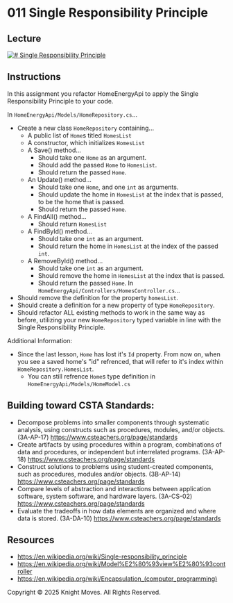 # 011 Single Responsibility Principle

## Lecture

[![# Single Responsibility Principle](https://img.youtube.com/vi/krAyfDEWXrE/0.jpg)](https://www.youtube.com/watch?v=krAyfDEWXrE)

## Instructions

In this assignment you refactor HomeEnergyApi to apply the Single Responsibility Principle to your code.

In `HomeEnergyApi/Models/HomeRepository.cs`...
- Create a new class `HomeRepository` containing...
  - A public list of `Home`s titled `HomesList`
  - A constructor, which initializes `HomesList`
  - A Save() method...
    - Should take one `Home` as an argument.
    - Should add the passed `Home` to `HomesList`.
    - Should return the passed `Home`.
  - An Update() method...
    - Should take one `Home`, and one `int` as arguments.
    - Should update the home in `HomesList` at the index that is passed, to be the home that is passed.
    - Should return the passed `Home`.
  - A FindAll() method...
    - Should return `HomesList`
  - A FindById() method...
    - Should take one `int` as an argument.
    - Should return the home in `HomesList` at the index of the passed `int`.
  - A RemoveById() method...
    - Should take one `int` as an argument.
    - Should remove the home in `HomesList` at the index that is passed.
    - Should return the passed `Home`.
In `HomeEnergyApi/Controllers/HomesController.cs`...
- Should remove the definition for the property `homesList`.
- Should create a definition for a new property of type `HomeRepository`.
- Should refactor ALL existing methods to work in the same way as before, utilizing your new `HomeRepository` typed variable in line with the Single Responsibility Principle.

Additional Information:

- Since the last lesson, `Home` has lost it's `Id` property. From now on, when you see a saved home's "id" refrenced, that will refer to it's index within `HomeRepository.HomesList`.
  - You can still refrence `Home`s type definition in `HomeEnergyApi/Models/HomeModel.cs`

## Building toward CSTA Standards:

- Decompose problems into smaller components through systematic analysis, using constructs such as procedures, modules, and/or objects. (3A-AP-17) https://www.csteachers.org/page/standards
- Create artifacts by using procedures within a program, combinations of data and procedures, or independent but interrelated programs. (3A-AP-18) https://www.csteachers.org/page/standards
- Construct solutions to problems using student-created components, such as procedures, modules and/or objects. (3B-AP-14) https://www.csteachers.org/page/standards
- Compare levels of abstraction and interactions between application software, system software, and hardware layers. (3A-CS-02) https://www.csteachers.org/page/standards
- Evaluate the tradeoffs in how data elements are organized and where data is stored. (3A-DA-10) https://www.csteachers.org/page/standards

## Resources

- https://en.wikipedia.org/wiki/Single-responsibility_principle
- https://en.wikipedia.org/wiki/Model%E2%80%93view%E2%80%93controller
- https://en.wikipedia.org/wiki/Encapsulation_(computer_programming)

Copyright &copy; 2025 Knight Moves. All Rights Reserved.
